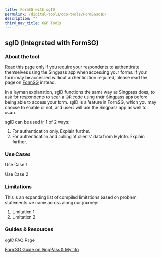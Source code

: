 ```yaml
---
title: FormSG with sgID
permalink: /digital-tools/ogp-tools/FormSGsgID/
description: ""
third_nav_title: OGP Tools
---
```

## sgID (Integrated with FormSG)
 ### About the tool 
Read this page only if you require your respondents to authenticate themselves using the Singpass app when accessing your forms. If your form may be accessed without authentication required, please read the page on [FormSG]( https://www.transformationoffice.aic.sg/digital-tools/ogp-tools/FormSG/) instead.

In a layman explanation, sgID functions the same way as Singpass does, to ask for respondents to scan a QR code using their Singpass app before being able to access your form. sgID is a feature in FormSG, which you may choose to enable or not, and users will use the Singpass app as well to scan.

sgID can be used in 1 of 2 ways: 
1.  For authentication only. Explain further.
2. For authentication and pulling of clients' data from MyInfo. Explain further. 

### Use Cases
Use Case 1

Use Case 2 

### Limitations
This is an expanding list of compiled limitations based on problem statements we came across along our journey:
1.  Limitation 1
2. Limitation 2

### Guides & Resources
[sgID FAQ Page](https://www.id.gov.sg/faq)

[FormSG Guide on SingPass & MyInfo](https://guide.form.gov.sg/user-guides/advanced-guide/singpass-and-myinfo)